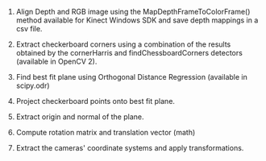 1. Align Depth and RGB image using the MapDepthFrameToColorFrame() method available for Kinect Windows SDK and save depth mappings in a csv file.

<insert pictures of normal vs aligned frames> 

2. Extract checkerboard corners using a combination of the results obtained by the cornerHarris and findChessboardCorners detectors (available in OpenCV 2).

<insert picture of extracted corners>

3. Find best fit plane using Orthogonal Distance Regression (available in scipy.odr)

4. Project checkerboard points onto best fit plane.

5. Extract origin and normal of the plane.

<insert picture of origin and normal>

6. Compute rotation matrix and translation vector (math)

7. Extract the cameras' coordinate systems and apply transformations.
